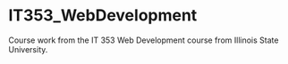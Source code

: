 # IT353_WebDevelopment
Course work from the IT 353 Web Development course from Illinois State University.
